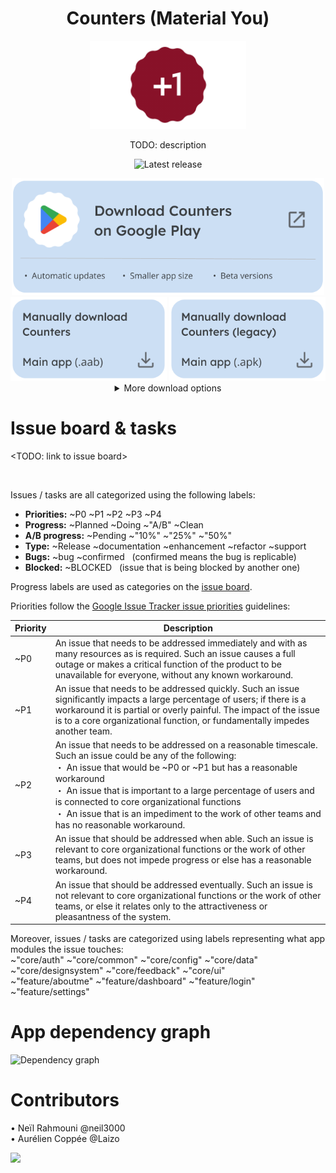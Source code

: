 <div align='center'>
    <h1><b>Counters (Material You)</b></h1>
    <a><img src='./docs/images/readme_header.gif' width='250'/></a>
    <p>TODO: description</p>

<a>![Latest release](https://gitlab.com/neil3000/counters/-/badges/release.svg)</a>




<div><a href="https://counters.rahmouni.dev/FBbIuKSG1L9L02XABran" target="_blank"><img src='/docs/images/readme_download_play.png' width='500'/></a></div>
<div>
<a href="https://counters.rahmouni.dev/DvvzQtgHzPLiMClAymgW" target="_blank"><img src='./docs/images/readme_download_manually_main.png' width='250'/></a>
<a href="https://counters.rahmouni.dev/ZNI7QPBaLijPL2jmimlN" target="_blank"><img src='./docs/images/readme_download_manually_legacy.png' width='250'/></a>
</div>

<details>
<summary>More download options</summary>

<a href="https://counters.rahmouni.dev/Jz8IGPZ2fLN08YV8dZqX" target="_blank"><img src='./docs/images/readme_download_other_demo_aab.png' width='500'/></a><br/>
<a href="https://counters.rahmouni.dev/DtO8pwMBJTWc9Tgyvl1f" target="_blank"><img src='./docs/images/readme_download_other_demo_apk.png' width='500'/></a>

</details>
</div>

Issue board & tasks
====

<TODO: link to issue board>

<br/>

Issues / tasks are all categorized using the following labels:

- **Priorities:** ~P0 ~P1 ~P2 ~P3 ~P4 
- **Progress:** ~Planned ~Doing ~"A/B" ~Clean
- **A/B progress:** ~Pending ~"10%" ~"25%" ~"50%"
- **Type:** ~Release ~documentation ~enhancement ~refactor ~support
- **Bugs:** ~bug ~confirmed &nbsp; (confirmed means the bug is replicable)
- **Blocked:** ~BLOCKED &nbsp; (issue that is being blocked by another one)

Progress labels are used as categories on the [issue board](https://url.rahmouni.dev/5SDw).

Priorities follow the [Google Issue Tracker issue priorities](https://developers.google.com/issue-tracker/concepts/issues#priority) guidelines:

| Priority | Description |
| ------ | ------ |
| ~P0 | An issue that needs to be addressed immediately and with as many resources as is required. Such an issue causes a full outage or makes a critical function of the product to be unavailable for everyone, without any known workaround. |
| ~P1 | An issue that needs to be addressed quickly. Such an issue significantly impacts a large percentage of users; if there is a workaround it is partial or overly painful. The impact of the issue is to a core organizational function, or fundamentally impedes another team. |
| ~P2 | An issue that needs to be addressed on a reasonable timescale. Such an issue could be any of the following: <br/>・ An issue that would be ~P0 or ~P1 but has a reasonable workaround<br/>・ An issue that is important to a large percentage of users and is connected to core organizational functions<br/>・ An issue that is an impediment to the work of other teams and has no reasonable workaround.|
| ~P3 | An issue that should be addressed when able. Such an issue is relevant to core organizational functions or the work of other teams, but does not impede progress or else has a reasonable workaround. |
| ~P4 | An issue that should be addressed eventually. Such an issue is not relevant to core organizational functions or the work of other teams, or else it relates only to the attractiveness or pleasantness of the system. |

Moreover, issues / tasks are categorized using labels representing what app modules the issue touches:<br/>
~"core/auth" ~"core/common" ~"core/config" ~"core/data" ~"core/designsystem" ~"core/feedback" ~"core/ui"<br/>
~"feature/aboutme" ~"feature/dashboard" ~"feature/login" ~"feature/settings"

App dependency graph
====
![Dependency graph](../docs/images/graphs/dep_graph_app.svg)

Contributors
====

• Neïl Rahmouni @neil3000 <br/>
• Aurélien Coppée @Laizo

<a><img src='https://media.rahmouni.dev/counters_contributors.png' width='200'/></a>